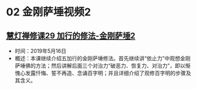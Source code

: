 # 02 金刚萨埵视频2

## [慧灯禅修课29 加行的修法-金刚萨埵2](https://www.fohuifayu.com/index.php/huideng-jiangtang/fofa-jianxiu/jingangsaduo-de-xiufa/8805-l19007)

- 时间：2019年5月16日
- 概述：本课继续介绍五加行的金刚萨埵修法。首先继续讲“依止力”中观想金刚萨埵佛的方法；然后讲解后面三个对治力“破恶力、恢复力、对治力”，即以惭愧心发露忏悔、誓不再造、念诵百字明；并且详细介绍了观修百字明的步骤及其含义。

